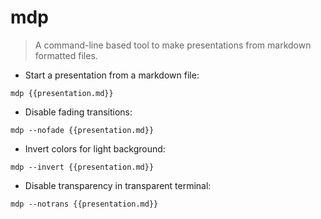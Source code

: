 # mdp

> A command-line based tool to make presentations from markdown formatted files.

- Start a presentation from a markdown file:

`mdp {{presentation.md}}`

- Disable fading transitions:

`mdp --nofade {{presentation.md}}`

- Invert colors for light background:

`mdp --invert {{presentation.md}}`

- Disable transparency in transparent terminal:

`mdp --notrans {{presentation.md}}`
